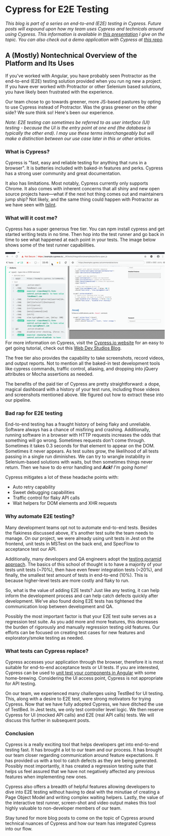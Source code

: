 # Cypress for E2E Testing
_This blog is part of a series on end-to-end (E2E) testing in Cypress. Future posts will expound upon how my team uses Cypress and technicals around using Cypress. This information is available in [this presentation](https://cypress-retro.micleners.com/) I give on the topic. You can also check out a demo application with Cypress at [this repo](http://github.com/micleners/cypress-cotd)._

## A (Mostly) Nontechnical Overview of the Platform and Its Uses

If you've worked with Angular, you have probably seen Protractor as the end-to-end (E2E) testing solution provided when you run ng new a project. If you have ever worked with Protractor or other Selenium based solutions, you have likely been frustrated with the experience.

Our team chose to go towards greener, more JS-based pastures by opting to use Cypress instead of Protractor. Was the grass greener on the other side? We sure think so! Here's been our experience.

_Note: E2E testing can sometimes be referred to as user interface (UI) testing - because the UI is the entry point at one end (the database is typically the other end). I may use these terms interchangeably but will make a distinction between our use case later in this or other articles._

### What is Cypress?

Cypress is "fast, easy and reliable testing for anything that runs in a browser". It is batteries included with baked-in features and perks. Cypress has a strong user community and great documentation.

It also has limitations. Most notably, Cypress currently only supports Chrome. It also comes with inherent concerns that all shiny and new open source projects have—what if the next hot thing comes out and maintainers jump ship? Not likely, and the same thing could happen with Protractor as we have seen with [tslint](https://github.com/palantir/tslint/issues/4534).

### What will it cost me?

Cypress has a super generous free tier. You can <conde>npm install cypress</code> and get started writing tests in no time. Then hop into the test runner and go back in time to see what happened at each point in your tests. The image below shows some of the test runner capabilities.

![gif of cypress usage](./cypress.gif)
For more information on Cypress, visit the [Cypress.io website](https://www.cypress.io/features) for an easy to get going tutorial, check out this [Web Dev Studios Blog](https://webdevstudios.com/2018/11/13/end-to-end-testing-with-cypress-io/).

The free tier also provides the capability to take screenshots, record videos, and output reports. Not to mention all the baked-in test development tools like cypress commands, traffic control, aliasing, and dropping into jQuery attributes or Mocha assertions as needed.

The benefits of the paid tier of Cypress are pretty straightforward: a dope, magical dashboard with a history of your test runs, including those videos and screenshots mentioned above. We figured out how to extract these into our pipeline.

### Bad rap for E2E testing

End-to-end testing has a fraught history of being flaky and unreliable. Software always has a chance of misfiring and crashing. Additionally, running software in a browser with HTTP requests increases the odds that something will go wrong.
Sometimes requests don't come through. Sometimes it takes 0.3 seconds for that element to appear on the DOM. Sometimes it never appears. As test suites grow, the likelihood of all tests passing in a single run diminishes. We can try to wrangle instability in Selenium-based solutions with waits, but then sometimes things never return. Then we have to do error handling and <strong>_Ack!</strong> I'm going home!_

Cypress mitigates a lot of these headache points with:

- Auto retry capability
- Sweet debugging capabilities
- Traffic control for flaky API calls
- Wait helpers for DOM elements and XHR requests

### Why automate E2E testing?

Many development teams opt not to automate end-to-end tests. Besides the flakiness discussed above, it's another test suite the team needs to manage. On our project, we were already using unit tests in Jest on the frontend, unit tests in MSTest on the back end, and SpecFlow to acceptance test our API.

Additionally, many developers and QA engineers adopt the [testing pyramid approach](https://martinfowler.com/bliki/TestPyramid.html). The basics of this school of thought is to have a majority of your tests unit tests (~70%), then have even fewer integration tests (~20%), and finally, the smallest test amount of tests in end-to-end (10%). This is because higher-level tests are more costly and flaky to run.
 
So, what is the value of adding E2E tests? Just like any testing, it can help inform the development process and can help catch defects quickly after development. We've also found doing E2E tests has tightened the communication loop between development and QA.

Possibly the most important factor is that your E2E test suite serves as a regression test suite. As you add more and more features, this decreases the burden of rigorously and manually regression testing old features. Our efforts can be focused on creating test cases for new features and exploratory/smoke testing as needed.

### What tests can Cypress replace?

Cypress accesses your application through the browser, therefore it is most suitable for end-to-end acceptance tests or UI tests. If you are interested, Cypress can be used to [unit test your components in Angular](https://medium.com/joolsoftware/unittesting-angular-components-with-cypress-202a38d9f81a) with some home-brewing. Considering the UI access point, Cypress is not appropriate for API testing.

On our team, we experienced many challenges using TestBed for UI testing. This, along with a desire to E2E test, were strong motivators for trying Cypress. Now that we have fully adopted Cypress, we have ditched the use of TestBed. In Jest tests, we only test controller level logic. We then reserve Cypress for UI (mocked API calls) and E2E (real API calls) tests. We will discuss this further in subsequent posts.

### Conclusion

Cypress is a really exciting tool that helps developers get into end-to-end testing fast. It has brought a lot to our team and our process. It has brought our team closer regarding communication around feature expectations. It has provided us with a tool to catch defects as they are being generated. Possibly most importantly, it has created a regression testing suite that helps us feel assured that we have not negatively affected any previous features when implementing new ones.

Cypress also offers a breadth of helpful features allowing developers to dive into E2E testing without having to deal with the minutiae of creating a Page Object Model and writing complex waiting helpers. Lastly, the value of the interactive test runner, screen-shot and video output makes this tool highly valuable to non-developer members of our team.

Stay tuned for more blog posts to come on the topic of Cypress around technical nuances of Cypress and how our team has integrated Cypress into our flow.
